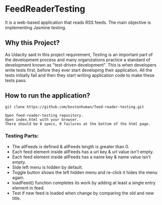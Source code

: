 # FeedReaderTesting

It is a web-based application that reads RSS feeds. The main objective is implementing Jasmine testing. 


## Why this Project?

As Udacity said in this project requirement, Testing is an important part of the development process and many organizations practice a standard of development known as "test-driven development". This is when developers write tests first, before they ever start developing their application. All the tests initially fail and then they start writing application code to make these tests pass.


## How to run the application?

    git clone https://github.com/bostonhuman/feed-reader-testing.git

    Open feed-reader-testing repository.
    Open index.html with your browser.
    There should be 8 specs, 0 failures at the bottom of the html page.


### Testing Parts:

* The allFeeds is defined & allFeeds length is greater than 0.
* Each feed element inside allFeeds has a url key & url value isn't empty.
* Each feed element inside allFeeds has a name key & name value isn't empty.
* Side left menu is hidden by default. 
* Toggle button shows the left hidden menu and re-click it hides the menu again. 
* loadFeed() function completes its work by adding at least a single entry element in feed.
* Test if new feed is loaded when change by comparing the old and new title. 
